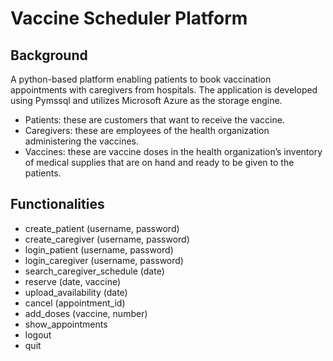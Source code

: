 # Vaccine Scheduler Platform

## Background
A python-based platform enabling patients to book vaccination appointments with caregivers from hospitals. The application is developed using Pymssql and utilizes Microsoft Azure as the storage engine.
* Patients: these are customers that want to receive the vaccine.
* Caregivers: these are employees of the health organization administering the vaccines.
* Vaccines: these are vaccine doses in the health organization’s inventory of medical supplies that are on hand and ready to be given to the patients.



## Functionalities
- create_patient (username, password)
- create_caregiver (username, password)
- login_patient (username, password)
- login_caregiver (username, password)
- search_caregiver_schedule (date)
- reserve (date, vaccine)
- upload_availability (date)
- cancel (appointment_id)
- add_doses (vaccine, number)
- show_appointments
- logout
- quit
